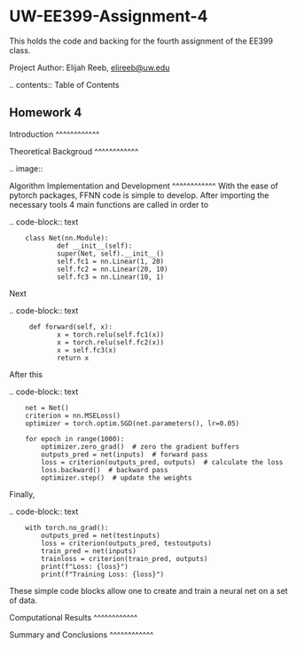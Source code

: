 UW-EE399-Assignment-4
=========
This holds the code and backing for the fourth assignment of the EE399 class. 

Project Author: Elijah Reeb, elireeb@uw.edu

.. contents:: Table of Contents

Homework 4
---------------------
Introduction
^^^^^^^^^^^^


Theoretical Backgroud
^^^^^^^^^^^^

.. image:: 


Algorithm Implementation and Development
^^^^^^^^^^^^
With the ease of pytorch packages, FFNN code is simple to develop. After importing the necessary tools 4 main functions are called in order to 

.. code-block:: text

        class Net(nn.Module):
                def __init__(self):
                super(Net, self).__init__()
                self.fc1 = nn.Linear(1, 20)
                self.fc2 = nn.Linear(20, 10)
                self.fc3 = nn.Linear(10, 1)

Next 

.. code-block:: text

         def forward(self, x):
                x = torch.relu(self.fc1(x))
                x = torch.relu(self.fc2(x))
                x = self.fc3(x)
                return x

After this 

.. code-block:: text

        net = Net()
        criterion = nn.MSELoss()
        optimizer = torch.optim.SGD(net.parameters(), lr=0.05)

        for epoch in range(1000):
            optimizer.zero_grad()  # zero the gradient buffers
            outputs_pred = net(inputs)  # forward pass
            loss = criterion(outputs_pred, outputs)  # calculate the loss
            loss.backward()  # backward pass
            optimizer.step()  # update the weights

Finally, 

.. code-block:: text

        with torch.no_grad():
            outputs_pred = net(testinputs)
            loss = criterion(outputs_pred, testoutputs)
            train_pred = net(inputs)
            trainloss = criterion(train_pred, outputs)
            print(f"Loss: {loss}")
            print(f"Training Loss: {loss}")

These simple code blocks allow one to create and train a neural net on a set of data. 


Computational Results
^^^^^^^^^^^^


Summary and Conclusions
^^^^^^^^^^^^
